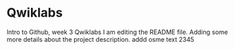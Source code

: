 # Qwiklabs
Intro to Github, week 3 Qwiklabs
I am editing the README file. Adding some more details about the project description.
addd osme text 2345

